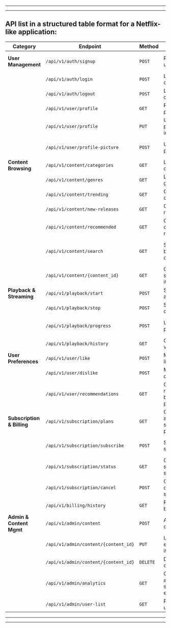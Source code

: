 




---

---

## API list in a structured table format for a Netflix-like application:

| **Category**               | **Endpoint**                        | **Method** | **Description**                                           | **Parameters**                   | **Response**                              |
|----------------------------|-------------------------------------|------------|-----------------------------------------------------------|----------------------------------|-------------------------------------------|
| **User Management**        | `/api/v1/auth/signup`              | `POST`     | Register a new user                                       | Email, password, name            | User ID or error message                 |
|                            | `/api/v1/auth/login`               | `POST`     | Login with credentials                                    | Email, password                  | JWT token for session                    |
|                            | `/api/v1/auth/logout`              | `POST`     | Logout the current user                                   | JWT token                        | Success message                          |
|                            | `/api/v1/user/profile`             | `GET`      | Retrieve user profile details                             | JWT token                        | User profile data                        |
|                            | `/api/v1/user/profile`             | `PUT`      | Update user profile information                           | Updated user data                | Updated profile data                     |
|                            | `/api/v1/user/profile-picture`     | `POST`     | Upload/update profile picture                             | Image file                       | Success message with image URL           |
| **Content Browsing**       | `/api/v1/content/categories`       | `GET`      | List all content categories                               | None                             | Array of categories                      |
|                            | `/api/v1/content/genres`           | `GET`      | List all available genres                                 | None                             | Array of genres                          |
|                            | `/api/v1/content/trending`         | `GET`      | Get trending content                                      | Optional filters                 | Array of trending content                |
|                            | `/api/v1/content/new-releases`     | `GET`      | Get newly released content                                | Optional filters                 | Array of new releases                    |
|                            | `/api/v1/content/recommended`      | `GET`      | Get personalized content recommendations                  | JWT token                        | Array of recommendations                 |
|                            | `/api/v1/content/search`           | `GET`      | Search content by title, genre, or cast                   | Search query, optional filters   | Array of search results                  |
|                            | `/api/v1/content/{content_id}`     | `GET`      | Get details of a specific content item                    | Content ID                       | Content details                          |
| **Playback & Streaming**   | `/api/v1/playback/start`          | `POST`     | Start playback of a specific title                        | Content ID, user profile         | Streaming URL, session ID                |
|                            | `/api/v1/playback/stop`           | `POST`     | Stop playback of current session                          | Session ID                       | Success message                          |
|                            | `/api/v1/playback/progress`       | `POST`     | Update playback progress                                  | Session ID, position timestamp   | Success message                          |
|                            | `/api/v1/playback/history`        | `GET`      | Get user's viewing history                                | JWT token                        | Array of watched content                 |
| **User Preferences**       | `/api/v1/user/like`               | `POST`     | Mark content as liked                                     | Content ID, JWT token            | Success message                          |
|                            | `/api/v1/user/dislike`            | `POST`     | Mark content as disliked                                  | Content ID, JWT token            | Success message                          |
|                            | `/api/v1/user/recommendations`     | `GET`      | Get content recommendations based on user preferences     | JWT token                        | Array of recommended content             |
| **Subscription & Billing** | `/api/v1/subscription/plans`      | `GET`      | Get list of available subscription plans                  | None                             | Array of plans with details              |
|                            | `/api/v1/subscription/subscribe`   | `POST`     | Subscribe to a specific plan                              | Plan ID, payment method          | Subscription confirmation                |
|                            | `/api/v1/subscription/status`      | `GET`      | Get user’s current subscription status                    | JWT token                        | Subscription details                     |
|                            | `/api/v1/subscription/cancel`      | `POST`     | Cancel the current subscription                           | JWT token                        | Cancellation confirmation                |
|                            | `/api/v1/billing/history`         | `GET`      | Retrieve user’s billing history                           | JWT token                        | Array of past payments                   |
| **Admin & Content Mgmt**   | `/api/v1/admin/content`           | `POST`     | Add a new content item                                    | Content data                     | Success message with new content ID      |
|                            | `/api/v1/admin/content/{content_id}`| `PUT`     | Update an existing content item                           | Content ID, updated data         | Success message                          |
|                            | `/api/v1/admin/content/{content_id}`| `DELETE`  | Delete a specific content item                            | Content ID                       | Success message                          |
|                            | `/api/v1/admin/analytics`         | `GET`      | Get platform analytics (views, subscriptions, etc.)       | Optional filters                 | Analytics data                           |
|                            | `/api/v1/admin/user-list`         | `GET`      | Retrieve list of all users                                | Optional filters                 | Array of user profiles                   |



---

---
